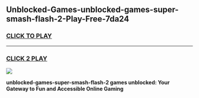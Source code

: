
## Unblocked-Games-unblocked-games-super-smash-flash-2-Play-Free-7da24
<h3>
<a href="https://premium76.site?title=unblocked-games-super-smash-flash-2&ref=18A">CLICK TO PLAY</a></h3>
<hr>

<h3>
<a href="https://premium76.site?title=unblocked-games-super-smash-flash-2&ref=18A">CLICK 2 PLAY</a>
  
</h3>

<a href="https://premium76.site?title=unblocked-games-super-smash-flash-2&ref=18A"><img src="https://clearcache.store/games.png"></a>


**unblocked-games-super-smash-flash-2 games unblocked: Your Gateway to Fun and Accessible Online Gaming**
